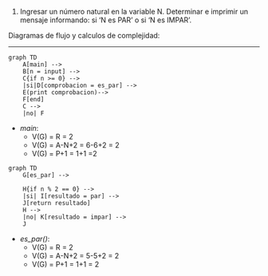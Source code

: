 1) Ingresar un número natural en la variable N. Determinar e imprimir un mensaje informando: si ‘N
es PAR’ o si ‘N es IMPAR’.

Diagramas de flujo y calculos de complejidad:

***

```mermaid
graph TD
    A[main] -->
    B[n = input] -->
    C{if n >= 0} -->
    |si|D[comprobacion = es_par] -->
    E(print comprobacion)-->
    F[end]
    C -->
    |no| F
```
* *main*:
    * V(G) = R = 2
    * V(G) = A-N+2 = 6-6+2 = 2
    * V(G) = P+1 = 1+1 =2


```mermaid
graph TD
    G[es_par] -->

    H{if n % 2 == 0} -->
    |si| I[resultado = par] -->
    J[return resultado]
    H -->
    |no| K[resultado = impar] -->
    J
```
* *es_par()*:
    * V(G) = R = 2
    * V(G) = A-N+2 = 5-5+2 = 2
    * V(G) = P+1 = 1+1 = 2

